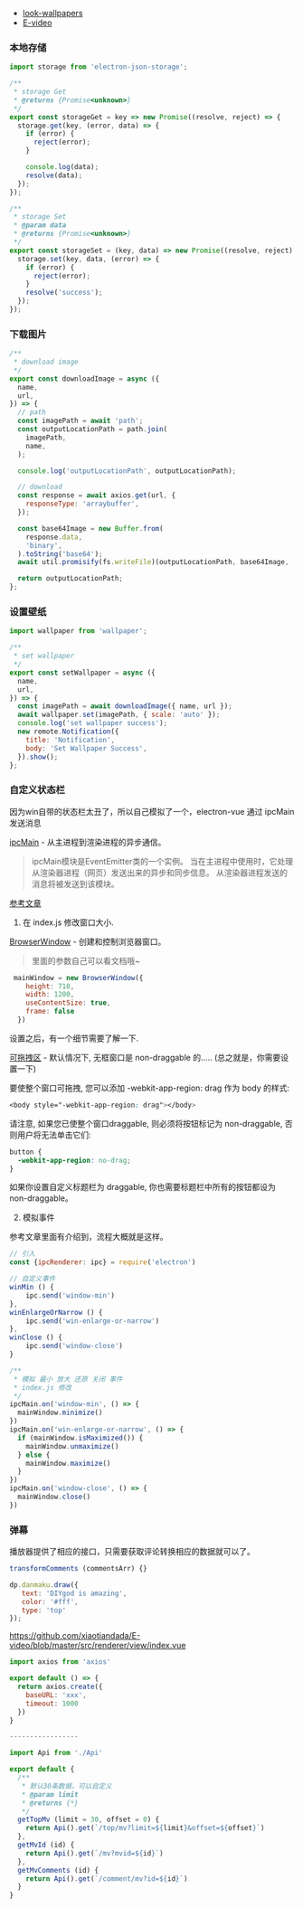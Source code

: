 - [look-wallpapers](https://github.com/xiaotiandada/look-wallpapers)
- [E-video](https://github.com/xiaotiandada/E-video)



### 本地存储

```javascript
import storage from 'electron-json-storage';

/**
 * storage Get
 * @returns {Promise<unknown>}
 */
export const storageGet = key => new Promise((resolve, reject) => {
  storage.get(key, (error, data) => {
    if (error) {
      reject(error);
    }

    console.log(data);
    resolve(data);
  });
});

/**
 * storage Set
 * @param data
 * @returns {Promise<unknown>}
 */
export const storageSet = (key, data) => new Promise((resolve, reject) => {
  storage.set(key, data, (error) => {
    if (error) {
      reject(error);
    }
    resolve('success');
  });
});
```

### 下载图片

```javascript
/**
 * download image
 */
export const downloadImage = async ({
  name,
  url,
}) => {
  // path
  const imagePath = await 'path';
  const outputLocationPath = path.join(
    imagePath,
    name,
  );

  console.log('outputLocationPath', outputLocationPath);

  // download
  const response = await axios.get(url, {
    responseType: 'arraybuffer',
  });

  const base64Image = new Buffer.from(
    response.data,
    'binary',
  ).toString('base64');
  await util.promisify(fs.writeFile)(outputLocationPath, base64Image, 'base64');

  return outputLocationPath;
};
```

### 设置壁纸

```javascript
import wallpaper from 'wallpaper';

/**
 * set wallpaper
 */
export const setWallpaper = async ({
  name,
  url,
}) => {
  const imagePath = await downloadImage({ name, url });
  await wallpaper.set(imagePath, { scale: 'auto' });
  console.log('set wallpaper success');
  new remote.Notification({
    title: 'Notification',
    body: 'Set Wallpaper Success',
  }).show();
};
```



### 自定义状态栏

因为win自带的状态栏太丑了，所以自己模拟了一个，electron-vue 通过 ipcMain 发送消息

[ipcMain](https://electronjs.org/docs/api/ipc-main#ipcmain) - 从主进程到渲染进程的异步通信。

> ipcMain模块是EventEmitter类的一个实例。 当在主进程中使用时，它处理从渲染器进程（网页）发送出来的异步和同步信息。 从渲染器进程发送的消息将被发送到该模块。 

[参考文章](https://blog.csdn.net/liyangyang08/article/details/78608822?locationNum=7&fps=1)

1. 在 index.js 修改窗口大小.

[BrowserWindow](https://electronjs.org/docs/api/browser-window#winsetcontentsizewidth-height-animate) - 创建和控制浏览器窗口。

> 里面的参数自己可以看文档哦~

```js
 mainWindow = new BrowserWindow({
    height: 710,
    width: 1200,
    useContentSize: true,
    frame: false
  })

```

设置之后，有一个细节需要了解一下.

[可拖拽区](https://electronjs.org/docs/api/frameless-window) - 默认情况下, 无框窗口是 non-draggable 的..... (总之就是，你需要设置一下)

要使整个窗口可拖拽, 您可以添加 -webkit-app-region: drag 作为 body 的样式:

```css
<body style="-webkit-app-region: drag"></body>
```

请注意, 如果您已使整个窗口draggable, 则必须将按钮标记为 non-draggable, 否则用户将无法单击它们:

```css
button {
  -webkit-app-region: no-drag;
}
```

如果你设置自定义标题栏为 draggable, 你也需要标题栏中所有的按钮都设为 non-draggable。

2. 模拟事件

参考文章里面有介绍到，流程大概就是这样。

```js
// 引入
const {ipcRenderer: ipc} = require('electron')

// 自定义事件
winMin () {
    ipc.send('window-min')
},
winEnlargeOrNarrow () {
    ipc.send('win-enlarge-or-narrow')
},
winClose () {
    ipc.send('window-close')
}

/**
 * 模拟 最小 放大 还原 关闭 事件
 * index.js 修改
 */
ipcMain.on('window-min', () => {
  mainWindow.minimize()
})
ipcMain.on('win-enlarge-or-narrow', () => {
  if (mainWindow.isMaximized()) {
    mainWindow.unmaximize()
  } else {
    mainWindow.maximize()
  }
})
ipcMain.on('window-close', () => {
  mainWindow.close()
})
```

### 弹幕

播放器提供了相应的接口，只需要获取评论转换相应的数据就可以了。

```js
transformComments (commentsArr) {}

dp.danmaku.draw({
   text: 'DIYgod is amazing',
   color: '#fff',
   type: 'top'
});
```

https://github.com/xiaotiandada/E-video/blob/master/src/renderer/view/index.vue

```js
import axios from 'axios'

export default () => {
  return axios.create({
    baseURL: 'xxx',
    timeout: 1000
  })
}

-----------------

import Api from './Api'

export default {
  /**
   * 默认30条数据，可以自定义
   * @param limit
   * @returns {*}
   */
  getTopMv (limit = 30, offset = 0) {
    return Api().get(`/top/mv?limit=${limit}&offset=${offset}`)
  },
  getMvId (id) {
    return Api().get(`/mv?mvid=${id}`)
  },
  getMvComments (id) {
    return Api().get(`/comment/mv?id=${id}`)
  }
}

```
